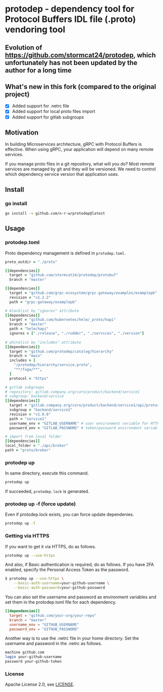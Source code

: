 protodep - dependency tool for Protocol Buffers IDL file (.proto) vendoring tool
=======

## Evolution of <https://github.com/stormcat24/protodep>, which unfortunately has not been updated by the author for a long time

## What's new in this fork (compared to the original project)

- [x] Added support for .netrc file
- [x] Added support for local proto files import
- [x] Added support for gitlab subgroups

## Motivation

In building Microservices architecture, gRPC with Protocol Buffers is effective. When using gRPC, your application will depend on many remote services.

If you manage proto files in a git repository, what will you do? Most remote services are managed by git and they will be versioned. We need to control which dependency service version that application uses.

## Install

### go install

```bash
go install -v github.com/n-r-w/protodep@latest
```

## Usage

### protodep.toml

Proto dependency management is defined in `protodep.toml`.

```Ruby
proto_outdir = "./proto"

[[dependencies]]
  target = "github.com/stormcat24/protodep/protobuf"
  branch = "master"

[[dependencies]]
  target = "github.com/grpc-ecosystem/grpc-gateway/examples/examplepb"
  revision = "v1.2.2"
  path = "grpc-gateway/examplepb"

# blacklist by "ignores" attribute
[[dependencies]]
  target = "github.com/kubernetes/helm/_proto/hapi"
  branch = "master"
  path = "helm/hapi"
  ignores = ["./release", "./rudder", "./services", "./version"]
  
# whitelist by "includes" attribute
[[dependencies]]
  target = "github.com/protodep/catalog/hierarchy"
  branch = "main"
  includes = [
    "/protodep/hierarchy/service.proto",
    "**/fuga/**",
  ]
  protocol = "https"

# gitlab subgroups
# repository: gitlab.company.org/core/product/backend/service1
# subgroup: backend/service
[[dependencies]]
  target = "gitlab.company.org/core/product/backend/service1/api/protos"
  subgroup = "backend/service1"
  revision = "v1.0.0"
  path = "service1"
  username_env = "GITLAB_USERNAME" # user environment variable for HTTP Basic Authentication
  password_env = "GITLAB_PASSWORD" # token/password environment variable for HTTP Basic Authentication

# import from local folder
[[dependencies]]
local_folder = "./api/broker"
path = "proto/broker"
```

### protodep up

In same directory, execute this command.

```bash
protodep up
```

If succeeded, `protodep.lock` is generated.

### protodep up -f (force update)

Even if protodep.lock exists, you can force update dependenies.

```bash
protodep up -f
```

### Getting via HTTPS

If you want to get it via HTTPS, do as follows.

```bash
protodep up --use-https
```

And also, if Basic authentication is required, do as follows.
If you have 2FA enabled, specify the Personal Access Token as the password.

```bash
$ protodep up --use-https \
    --basic-auth-username=your-github-username \
    --basic-auth-password=your-github-password
```

You can also set the username and password as environment variables and set them in the protodep.toml file for each dependency.

```toml
[[dependencies]]
  target = "github.com/your-org/your-repo"
  branch = "master"
  username_env = "GITHUB_USERNAME"
  password_env = "GITHUB_PASSWORD"
```

Another way is to use the .netrc file in your home directory. Set the username and password in the .netrc as follows.

```bash
machine github.com
login your-github-username
password your-github-token
```

### License

Apache License 2.0, see [LICENSE](https://github.com/stormcat24/protodep/blob/master/LICENSE).
